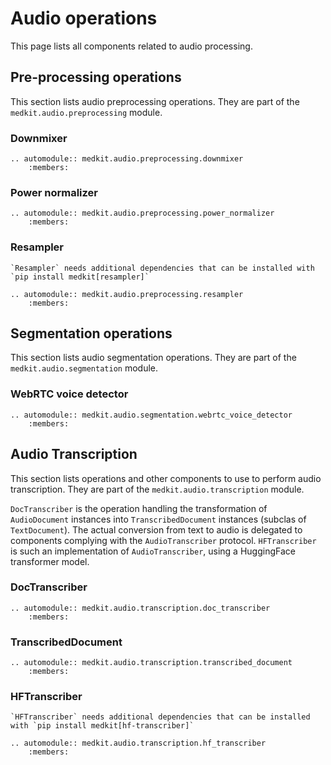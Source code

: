 # Audio operations

This page lists all components related to audio processing.

## Pre-processing operations

This section lists audio preprocessing operations. They are part
of the `medkit.audio.preprocessing` module.

### Downmixer

```{eval-rst}
.. automodule:: medkit.audio.preprocessing.downmixer
    :members:
```

### Power normalizer

```{eval-rst}
.. automodule:: medkit.audio.preprocessing.power_normalizer
    :members:
```

### Resampler

```{important}
`Resampler` needs additional dependencies that can be installed with `pip install medkit[resampler]`
```

```{eval-rst}
.. automodule:: medkit.audio.preprocessing.resampler
    :members:
```

## Segmentation operations

This section lists audio segmentation operations. They are part of the
`medkit.audio.segmentation` module.


### WebRTC voice detector

```{eval-rst}
.. automodule:: medkit.audio.segmentation.webrtc_voice_detector
    :members:
```

## Audio Transcription

This section lists operations and other components to use to perform audio transcription.
They are part of the `medkit.audio.transcription` module.

`DocTranscriber` is the operation handling the transformation of `AudioDocument` instances
into `TranscribedDocument` instances (subclas of `TextDocument`). The actual conversion from text to audio is delegated to components complying with the `AudioTranscriber` protocol. `HFTranscriber` is such an implementation of `AudioTranscriber`, using a HuggingFace transformer model.

### DocTranscriber

```{eval-rst}
.. automodule:: medkit.audio.transcription.doc_transcriber
    :members:
```

### TranscribedDocument

```{eval-rst}
.. automodule:: medkit.audio.transcription.transcribed_document
    :members:
```

### HFTranscriber

```{important}
`HFTranscriber` needs additional dependencies that can be installed with `pip install medkit[hf-transcriber]`
```

```{eval-rst}
.. automodule:: medkit.audio.transcription.hf_transcriber
    :members:
```
